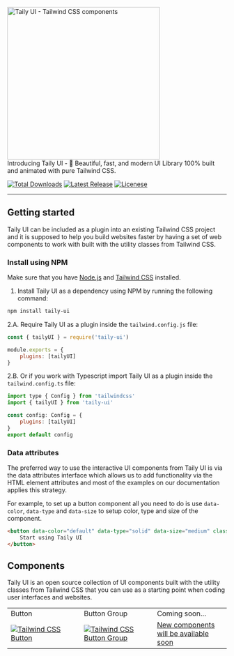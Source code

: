 <p>
    <a href="https://tailyui.by.nikdelv.in">
      <img alt="Taily UI - Tailwind CSS components" width="350" src="https://tailyui.by.nikdelv.in/assets/github/logo.png">
    </a><br>
    Introducing Taily UI - 🚀 Beautiful, fast, and modern UI Library 100% built and animated with pure Tailwind CSS.
</p>

<p>
    <a href="https://www.npmjs.com/package/taily-ui"><img src="https://img.shields.io/npm/dt/taily-ui.svg" alt="Total Downloads"></a>
    <a href="https://github.com/nikdelvin/taily-ui/releases"><img src="https://img.shields.io/npm/v/taily-ui.svg" alt="Latest Release"></a>
    <a href="https://tailyui.nikdelvin.dev/docs/getting-started/license"><img src="https://img.shields.io/badge/license-MIT-blue" alt="Licenese"></a>
</p>

------
## Getting started

Taily UI can be included as a plugin into an existing Tailwind CSS project and it is supposed to help you build websites faster by having a set of web components to work with built with the utility classes from Tailwind CSS.

### Install using NPM

Make sure that you have <a href="https://nodejs.org/en/" rel="nofollow" >Node.js</a> and <a href="https://tailwindcss.com/" rel="nofollow" >Tailwind CSS</a> installed. 

1. Install Taily UI as a dependency using NPM by running the following command:

```bash
npm install taily-ui
```

2.A. Require Taily UI as a plugin inside the `tailwind.config.js` file:

```javascript
const { tailyUI } = require('taily-ui')

module.exports = {
    plugins: [tailyUI]
}
```

2.B. Or if you work with Typescript import Taily UI as a plugin inside the `tailwind.config.ts` file:

```javascript
import type { Config } from 'tailwindcss'
import { tailyUI } from 'taily-ui'

const config: Config = {
    plugins: [tailyUI]
}
export default config
```

### Data attributes

The preferred way to use the interactive UI components from Taily UI is via the data attributes interface which allows us to add functionality via the HTML element attributes and most of the examples on our documentation applies this strategy.

For example, to set up a button component all you need to do is use `data-color`, `data-type` and `data-size` to setup color, type and size of the component.

```html
<button data-color="default" data-type="solid" data-size="medium" class="button">
    Start using Taily UI
</button>
```

## Components

Taily UI is an open source collection of UI components built with the utility classes from Tailwind CSS that you can use as a starting point when coding user interfaces and websites.

<table>
    <tr>
        <td width="33.3333%">Button</td>
        <td width="33.3333%">Button Group</td>
        <td width="33.3333%">Coming soon...</td>
    </tr>
    <tr>
        <td width="33.3333%">
            <a href="https://tailyui.by.nikdelv.in/docs/components/buttons">
                <img alt="Tailwind CSS Button" src="https://tailyui.by.nikdelv.in/assets/github/button.png">
            </a>
        </td>
        <td width="33.3333%">
            <a href="https://tailyui.by.nikdelv.in/docs/components/button-groups">
                <img alt="Tailwind CSS Button Group" src="https://tailyui.by.nikdelv.in/assets/github/button-group.png">
            </a>
        </td>
        <td width="33.3333%">
            <a href="#">
                New components will be available soon
            </a>
        </td>
    </tr>
</table>